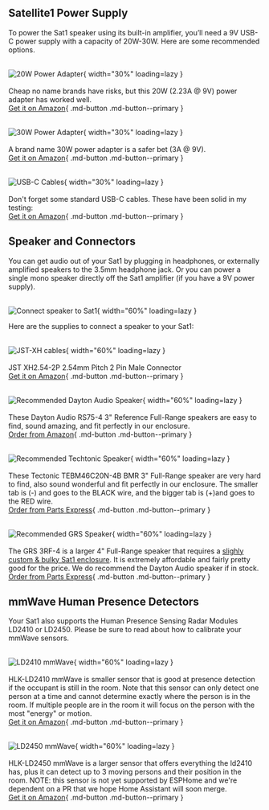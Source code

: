 ## Satellite1 Power Supply

To power the Sat1 speaker using its built-in amplifier, you’ll need a 9V USB-C power supply with a capacity of 20W-30W. Here are some recommended options.


 <br>![20W Power Adapter](/assets/accessory_20W_power_brick.jpg){ width="30%" loading=lazy }</br>
 <br>Cheap no name brands have risks, but this 20W (2.23A @ 9V) power adapter has worked well.
 <br>[Get it on Amazon](https://amzn.to/4fRLZ1f){ .md-button .md-button--primary }


 <br>![30W Power Adapter](/assets/Accessories-powerbrick.png){ width="30%" loading=lazy }</br>
 <br>A brand name 30W power adapter is a safer bet (3A @ 9V).
 <br>[Get it on Amazon](https://amzn.to/4jfrO04){ .md-button .md-button--primary }


 <br>![USB-C Cables](/assets/accessory_usb_c_cables.jpg){ width="30%" loading=lazy }</br>
 <br>Don't forget some standard USB-C cables.  These have been solid in my testing:
 <br>[Get it on Amazon](https://amzn.to/42gcVEZ){ .md-button .md-button--primary }


## Speaker and Connectors
You can get audio out of your Sat1 by plugging in headphones, or externally amplified speakers to the 3.5mm headphone jack.  Or you can power a single mono speaker directly off the Sat1 amplifier (if you have a 9V power supply).

<br>![Connect speaker to Sat1](/assets/Accessories-speaker.png){ width="60%" loading=lazy }</br>

Here are the supplies to connect a speaker to your Sat1:

<br>![JST-XH cables](/assets/Accessories-jst.png){ width="60%" loading=lazy }</br>
<br>JST XH2.54-2P 2.54mm Pitch 2 Pin Male Connector
<br>[Get it on Amazon](https://amzn.to/4ly9LDA){ .md-button .md-button--primary }

<br>![Recommended Dayton Audio Speaker](/assets/dayton_audio.jpg){ width="60%" loading=lazy }</br>
<br>These Dayton Audio RS75-4 3" Reference Full-Range speakers are easy to find, sound amazing, and fit perfectly in our enclosure.
<br>[Order from Amazon](https://amzn.to/42egKsz){ .md-button .md-button--primary }

<br>![Recommended Techtonic Speaker](/assets/Accessories-speaker0.png){ width="60%" loading=lazy }</br>
<br>These Tectonic TEBM46C20N-4B BMR 3" Full-Range speaker are very hard to find, also sound wonderful and fit perfectly in our enclosure.  The smaller tab is (-) and goes to the BLACK  wire, and the bigger tab is (+)and goes to the RED wire.
<br>[Order from Parts Express](https://www.parts-express.com/Tectonic-TEBM46C20N-4B-BMR-3-Full-Range-Speaker-4-297-2157?quantity=1){ .md-button .md-button--primary }

<br>![Recommended GRS Speaker](/assets/GRS-speaker.png){ width="60%" loading=lazy }</br>
<br>The GRS 3RF-4 is a larger 4" Full-Range speaker that requires a [slighly custom & bulky Sat1 enclosure](https://github.com/FutureProofHomes/Satellite1-Enclosures/pull/21).  It is extremely affordable and fairly pretty good for the price.  We do recommend the Dayton Audio speaker if in stock.
<br>[Order from Parts Express](https://www.parts-express.com/GRS-3FR-4-Full-Range-3-Speaker-4-Ohm-292-436?quantity=1){ .md-button .md-button--primary }

## mmWave Human Presence Detectors

Your Sat1 also supports the Human Presence Sensing Radar Modules LD2410 or LD2450.  Please be sure to read about how to calibrate your mmWave sensors.

<br>![LD2410 mmWave](/assets/Accessories-mmwave-HLK-LD2410.png){ width="60%" loading=lazy }</br>
<br>HLK-LD2410 mmWave is smaller sensor that is good at presence detection if the occupant is still in the room.  Note that this sensor can only detect one person at a time and cannot determine exactly where the person is in the room.  If multiple people are in the room it will focus on the person with the most "energy" or motion.
<br>[Get it on Amazon](https://amzn.to/3C6utsf){ .md-button .md-button--primary }

<br>![LD2450 mmWave](assets/accessory_mmwave_ld2450.jpg){ width="60%" loading=lazy }</br>
<br>HLK-LD2450 mmWave is a larger sensor that offers everything the ld2410 has, plus it can detect up to 3 moving persons and their position in the room.  NOTE: this sensor is not yet supported by ESPHome and we're dependent on a PR that we hope Home Assistant will soon merge.
<br>[Get it on Amazon](https://amzn.to/4hcKtrK){ .md-button .md-button--primary }